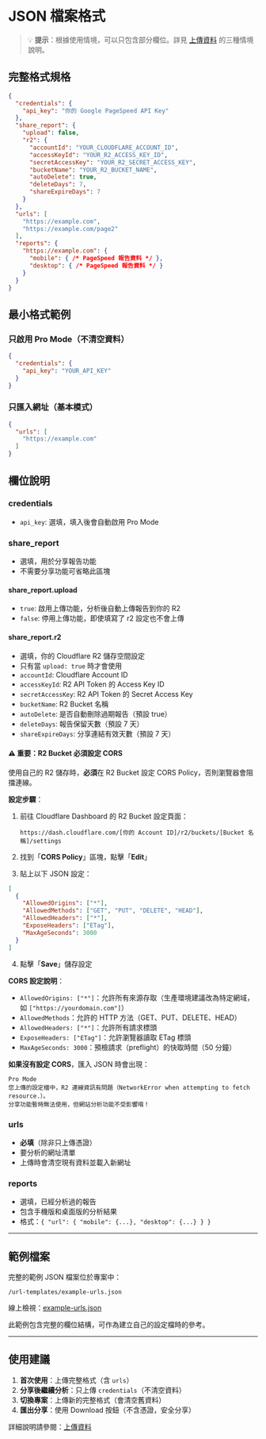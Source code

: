 # JSON 檔案格式

> 💡 **提示**：根據使用情境，可以只包含部分欄位。詳見 [上傳資料](02-upload-data.md) 的三種情境說明。

## 完整格式規格

```json
{
  "credentials": {
    "api_key": "你的 Google PageSpeed API Key"
  },
  "share_report": {
    "upload": false,
    "r2": {
      "accountId": "YOUR_CLOUDFLARE_ACCOUNT_ID",
      "accessKeyId": "YOUR_R2_ACCESS_KEY_ID",
      "secretAccessKey": "YOUR_R2_SECRET_ACCESS_KEY",
      "bucketName": "YOUR_R2_BUCKET_NAME",
      "autoDelete": true,
      "deleteDays": 7,
      "shareExpireDays": 7
    }
  },
  "urls": [
    "https://example.com",
    "https://example.com/page2"
  ],
  "reports": {
    "https://example.com": {
      "mobile": { /* PageSpeed 報告資料 */ },
      "desktop": { /* PageSpeed 報告資料 */ }
    }
  }
}
```

## 最小格式範例

### 只啟用 Pro Mode（不清空資料）
```json
{
  "credentials": {
    "api_key": "YOUR_API_KEY"
  }
}
```

### 只匯入網址（基本模式）
```json
{
  "urls": [
    "https://example.com"
  ]
}
```

## 欄位說明

### credentials
- `api_key`: 選填，填入後會自動啟用 Pro Mode

### share_report
- 選填，用於分享報告功能
- 不需要分享功能可省略此區塊

#### share_report.upload
- `true`: 啟用上傳功能，分析後自動上傳報告到你的 R2
- `false`: 停用上傳功能，即使填寫了 r2 設定也不會上傳

#### share_report.r2
- 選填，你的 Cloudflare R2 儲存空間設定
- 只有當 `upload: true` 時才會使用
- `accountId`: Cloudflare Account ID
- `accessKeyId`: R2 API Token 的 Access Key ID
- `secretAccessKey`: R2 API Token 的 Secret Access Key
- `bucketName`: R2 Bucket 名稱
- `autoDelete`: 是否自動刪除過期報告（預設 true）
- `deleteDays`: 報告保留天數（預設 7 天）
- `shareExpireDays`: 分享連結有效天數（預設 7 天）

#### ⚠️ 重要：R2 Bucket 必須設定 CORS

使用自己的 R2 儲存時，**必須**在 R2 Bucket 設定 CORS Policy，否則瀏覽器會阻擋連線。

**設定步驟**：

1. 前往 Cloudflare Dashboard 的 R2 Bucket 設定頁面：
   ```
   https://dash.cloudflare.com/[你的 Account ID]/r2/buckets/[Bucket 名稱]/settings
   ```

2. 找到「**CORS Policy**」區塊，點擊「**Edit**」

3. 貼上以下 JSON 設定：

```json
[
  {
    "AllowedOrigins": ["*"],
    "AllowedMethods": ["GET", "PUT", "DELETE", "HEAD"],
    "AllowedHeaders": ["*"],
    "ExposeHeaders": ["ETag"],
    "MaxAgeSeconds": 3000
  }
]
```

4. 點擊「**Save**」儲存設定

**CORS 設定說明**：
- `AllowedOrigins: ["*"]`：允許所有來源存取（生產環境建議改為特定網域，如 `["https://yourdomain.com"]`）
- `AllowedMethods`：允許的 HTTP 方法（GET、PUT、DELETE、HEAD）
- `AllowedHeaders: ["*"]`：允許所有請求標頭
- `ExposeHeaders: ["ETag"]`：允許瀏覽器讀取 ETag 標頭
- `MaxAgeSeconds: 3000`：預檢請求（preflight）的快取時間（50 分鐘）

**如果沒有設定 CORS**，匯入 JSON 時會出現：
```
Pro Mode
您上傳的設定檔中，R2 連線資訊有問題（NetworkError when attempting to fetch resource.）。
分享功能暫時無法使用，但網站分析功能不受影響唷！
```

### urls
- **必填**（除非只上傳憑證）
- 要分析的網址清單
- 上傳時會清空現有資料並載入新網址

### reports
- 選填，已經分析過的報告
- 包含手機版和桌面版的分析結果
- 格式：`{ "url": { "mobile": {...}, "desktop": {...} } }`

---

## 範例檔案

完整的範例 JSON 檔案位於專案中：

```
/url-templates/example-urls.json
```

線上檢視：[example-urls.json](https://pagespeed.lazypro.app/url-templates/example-urls.json)

此範例包含完整的欄位結構，可作為建立自己的設定檔時的參考。

---

## 使用建議

1. **首次使用**：上傳完整格式（含 `urls`）
2. **分享後繼續分析**：只上傳 `credentials`（不清空資料）
3. **切換專案**：上傳新的完整格式（會清空舊資料）
4. **匯出分享**：使用 Download 按鈕（不含憑證，安全分享）

詳細說明請參閱：[上傳資料](02-upload-data.md)
